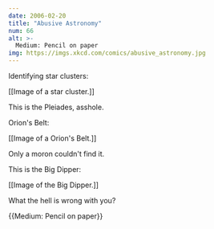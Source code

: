 ```yaml
---
date: 2006-02-20
title: "Abusive Astronomy"
num: 66
alt: >-
  Medium: Pencil on paper
img: https://imgs.xkcd.com/comics/abusive_astronomy.jpg
---
```

Identifying star clusters:

[[Image of a star cluster.]]

This is the Pleiades, asshole.

Orion's Belt:

[[Image of a Orion's Belt.]]

Only a moron couldn't find it.

This is the Big Dipper:

[[Image of the Big Dipper.]]

What the hell is wrong with you?

{{Medium: Pencil on paper}}